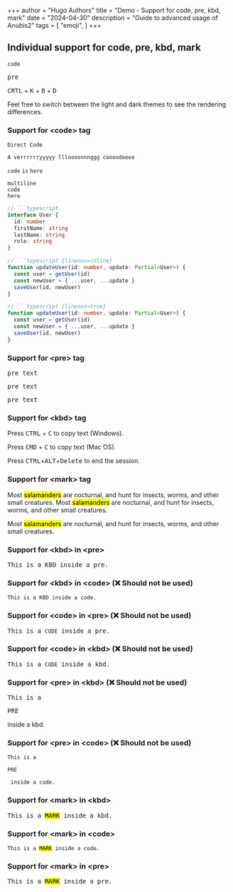 +++
author = "Hugo Authors"
title = "Demo - Support for code, pre, kbd, mark"
date = "2024-04-30"
description = "Guide to advanced usage of Anubis2"
tags = [
    "emoji",
]
+++

## Individual support for code, pre, kbd, mark

`code` <pre>pre</pre>

<kbd>CRTL</kbd> + <kbd>K</kbd> + <kbd>B</kbd> + <kbd>D</kbd>

<!--more-->

Feel free to switch between the light and dark themes to see the rendering differences.

### Support for \<code\> tag

<code>Direct Code</code>

`A verrrrrryyyyy llloooonnnggg coooodeeee`

`code` `is` `here`

```plain
multiline
code
here
```

```typescript
// ```typescript
interface User {
  id: number
  firstName: string
  lastName: string
  role: string
}
```

```typescript {linenos=inline}
// ```typescript {linenos=inline}
function updateUser(id: number, update: Partial<User>) {
  const user = getUser(id)
  const newUser = { ...user, ...update }
  saveUser(id, newUser)
}
```

```typescript {linenos=true}
// ```typescript {linenos=true}
function updateUser(id: number, update: Partial<User>) {
  const user = getUser(id)
  const newUser = { ...user, ...update }
  saveUser(id, newUser)
}
```

### Support for \<pre\> tag

<pre>pre text</pre>
<pre>pre text</pre>
<pre>pre text</pre>

### Support for \<kbd\> tag


<p>Press <kbd>CTRL</kbd> + <kbd>C</kbd> to copy text (Windows).</p>

<p>Press <kbd>CMD</kbd> + <kbd>C</kbd> to copy text (Mac OS).</p>

Press <kbd>CTRL</kbd>+<kbd>ALT</kbd>+<kbd>Delete</kbd> to end the session.


### Support for \<mark\> tag

Most <mark>salamanders</mark> are nocturnal, and hunt for insects, worms, and other small creatures.
Most <mark>salamanders</mark> are nocturnal, and hunt for insects, worms, and other small creatures.

Most <mark>salamanders</mark> are nocturnal, and hunt for insects, worms, and other small creatures.

### Support for \<kbd\> in \<pre\>

<pre>This is a <kbd>KBD</kbd> inside a pre. </pre>

### Support for \<kbd\> in \<code\> (❌ Should not be used)

<code>This is a <kbd>KBD</kbd> inside a code. </code>

### Support for \<code\> in \<pre\> (❌ Should not be used)

<pre>This is a <code>CODE</code> inside a pre. </pre>

### Support for \<code\> in \<kbd\> (❌ Should not be used)

<kbd>This is a <code>CODE</code> inside a kbd. </kbd>

### Support for \<pre\> in \<kbd\> (❌ Should not be used)

<kbd>This is a <pre>PRE</pre> inside a kbd. </kbd>

### Support for \<pre\> in \<code\> (❌ Should not be used)

<code>This is a <pre>PRE</pre> inside a code. </code>

### Support for \<mark\> in \<kbd\>

<kbd>This is a <mark>MARK</mark> inside a kbd. </kbd>

### Support for \<mark\> in \<code\>

<code>This is a <mark>MARK</mark> inside a code. </code>

### Support for \<mark\> in \<pre\>

<pre>This is a <mark>MARK</mark> inside a pre. </pre>